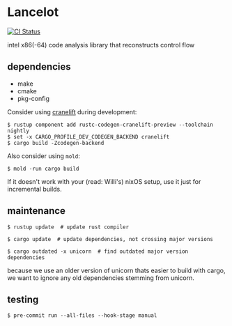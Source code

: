# Lancelot

[![CI Status](https://github.com/williballenthin/lancelot/workflows/CI/badge.svg)](https://github.com/williballenthin/lancelot/actions)

intel x86(-64) code analysis library that reconstructs control flow


## dependencies

  - make
  - cmake
  - pkg-config

Consider using [cranelift](https://github.com/rust-lang/rustc_codegen_cranelift) during development:

```console
$ rustup component add rustc-codegen-cranelift-preview --toolchain nightly
$ set -x CARGO_PROFILE_DEV_CODEGEN_BACKEND cranelift
$ cargo build -Zcodegen-backend
```

Also consider using `mold`:

```console
$ mold -run cargo build
```

If it doesn't work with your (read: Willi's) nixOS setup,
use it just for incremental builds.

## maintenance

```
$ rustup update  # update rust compiler

$ cargo update  # update dependencies, not crossing major versions

$ cargo outdated -x unicorn  # find outdated major version dependencies
```

because we use an older version of unicorn thats easier to build with cargo,
we want to ignore any old dependencies stemming from unicorn.

## testing

```
$ pre-commit run --all-files --hook-stage manual
```
